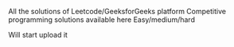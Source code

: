 All the solutions of Leetcode/GeeksforGeeks platform
Competitive programming solutions available here
Easy/medium/hard

Will start upload it 


